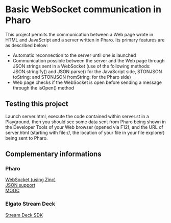 # Basic WebSocket communication in Pharo
This project permits the communication between a Web page wrote in HTML and JavaScript and a server written in Pharo.
Its primary features are as described below:
- Automatic reconnection to the server until one is launched
- Communication possible between the server and the Web page through JSON strings sent in a WebSocket (use of the following methods: JSON.stringify() and JSON.parse() for the JavaScript side, STONJSON toString: and STONJSON fromString: for the Pharo side)
- Web page checks if the WebSocket is open before sending a message through the isOpen() method

## Testing this project
Launch server.html, execute the code contained within server.st in a Playground, then you should see some data sent from Pharo being shown in the Developer Tools of your Web browser (opened via F12), and the URL of server.html (starting with file://, the location of your file in your file explorer) being sent to Pharo.

## Complementary informations
### Pharo
[WebSocket (using Zinc)](https://github.com/svenvc/docs/blob/master/zinc/zinc-websockets-paper.md) \
[JSON support](https://github.com/pharo-open-documentation/pharo-wiki/blob/master/ExternalProjects/Export/JSON.md) \
[MOOC](https://www.youtube.com/watch?v=JUKIjdjGjBU)

### Elgato Stream Deck
[Stream Deck SDK](https://developer.elgato.com/documentation)
